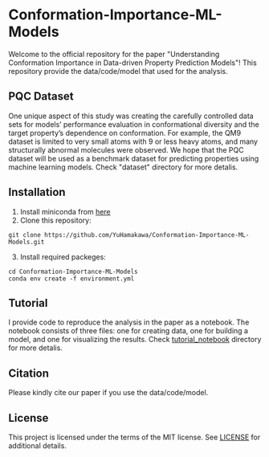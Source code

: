 # Conformation-Importance-ML-Models
Welcome to the official repository for the paper "Understanding Conformation Importance in Data-driven Property Prediction Models"!
This repository provide the data/code/model that used for the analysis.

## PQC Dataset
One unique aspect of this study was creating the carefully controlled data sets for models’ performance evaluation in conformational diversity and the target property’s dependence on conformation.
For example, the QM9 dataset is limited to very small atoms with 9 or less heavy atoms, and many structurally abnormal molecules were observed. We hope that the PQC dataset will be used as a benchmark dataset for predicting properties using machine learning models.
Check "dataset" directory for more detalis.

## Installation
1. Install miniconda from [here](https://docs.anaconda.com/miniconda/)
2. Clone this repository:
```
git clone https://github.com/YuHamakawa/Conformation-Importance-ML-Models.git
```
3. Install required packeges:
```
cd Conformation-Importance-ML-Models
conda env create -f environment.yml
```

## Tutorial
I provide code to reproduce the analysis in the paper as a notebook. The notebook consists of three files: one for creating data, one for building a model, and one for visualizing the results.
Check [tutorial_notebook](https://github.com/YuHamakawa/Conformation-Importance-ML-Models/tree/main/tutorial_notebook) directory for more detalis.


## Citation
Please kindly cite our paper if you use the data/code/model.

## License
This project is licensed under the terms of the MIT license. See [LICENSE](https://github.com/YuHamakawa/Conformation-Importance-ML-Models/blob/main/LICENSE) for additional details.